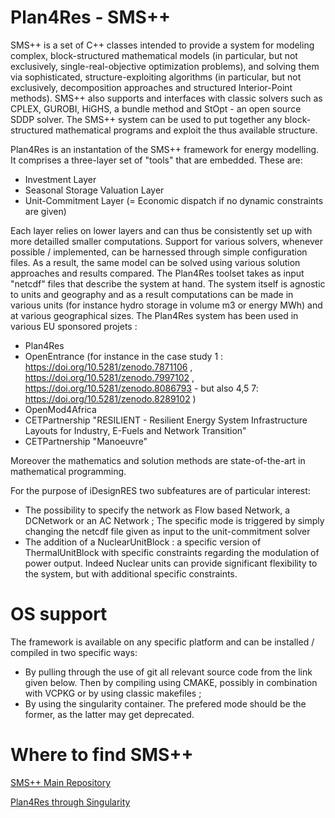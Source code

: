 # Plan4Res - SMS++

SMS++ is a set of C++ classes intended to provide a system for modeling complex, block-structured mathematical models (in particular, but not exclusively, single-real-objective optimization problems), and solving them via sophisticated, structure-exploiting algorithms (in particular, but not exclusively, decomposition approaches and structured Interior-Point methods). SMS++ also supports and interfaces with classic solvers such as CPLEX, GUROBI, HiGHS, a bundle method and StOpt - an open source SDDP solver. The SMS++ system can be used to put together any block-structured mathematical programs and exploit the thus available structure.

Plan4Res is an instantation of the SMS++ framework for energy modelling. It comprises a three-layer set of "tools" that are embedded. These are:
  - Investment Layer
  - Seasonal Storage Valuation Layer
  - Unit-Commitment Layer (= Economic dispatch if no dynamic constraints are given)

Each layer relies on lower layers and can thus be consistently set up with more detailled smaller computations. Support for various solvers, whenever possible / implemented, can be harnessed through simple configuration files. As a result, the same model can be solved using various solution approaches and results compared. The Plan4Res toolset takes as input "netcdf" files that describe the system at hand. The system itself is agnostic to units and geography and as a result computations can be made in various units (for instance hydro storage in volume m3 or energy MWh) and at various geographical sizes. The Plan4Res system has been used in various EU sponsored projets : 
  - Plan4Res
  - OpenEntrance (for instance in the case study 1 : https://doi.org/10.5281/zenodo.7871106 , https://doi.org/10.5281/zenodo.7997102 , https://doi.org/10.5281/zenodo.8086793 -  but also 4,5 7: https://doi.org/10.5281/zenodo.8289102 )
  - OpenMod4Africa
  - CETPartnership "RESILIENT - Resilient Energy System Infrastructure Layouts for Industry, E-Fuels and Network Transition"
  - CETPartnership "Manoeuvre"

Moreover the mathematics and solution methods are state-of-the-art in mathematical programming.

For the purpose of iDesignRES two subfeatures are of particular interest:
  - The possibility to specify the network as Flow based Network, a DCNetwork or an AC Network ; The specific mode is triggered by simply changing the netcdf file given as input to the unit-commitment solver
  - The addition of a NuclearUnitBlock : a specific version of ThermalUnitBlock with specific constraints regarding the modulation of power output. Indeed Nuclear units can provide significant flexibility to the system, but with additional specific constraints.

# OS support

The framework is available on any specific platform and can be installed / compiled in two specific ways:
  - By pulling through the use of git all relevant source code from the link given below. Then by compiling using CMAKE, possibly in combination with VCPKG or by using classic makefiles ;
  - By using the singularity container.
The prefered mode should be the former, as the latter may get deprecated. 

# Where to find SMS++

[SMS++ Main Repository](https://gitlab.com/smspp/smspp-project)

[Plan4Res through Singularity](https://gitlab.com/cerl/plan4res/p4r-env)



